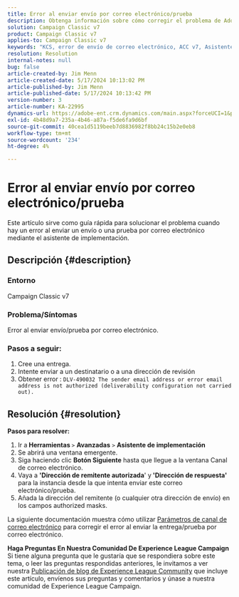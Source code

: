 ```yaml
---
title: Error al enviar envío por correo electrónico/prueba
description: Obtenga información sobre cómo corregir el problema de Adobe Campaign Classic en el que hay un error al enviar una entrega por correo electrónico/prueba mediante el asistente de implementación.
solution: Campaign Classic v7
product: Campaign Classic v7
applies-to: Campaign Classic v7
keywords: "KCS, error de envío de correo electrónico, ACC v7, Asistente de implementación"
resolution: Resolution
internal-notes: null
bug: false
article-created-by: Jim Menn
article-created-date: 5/17/2024 10:13:02 PM
article-published-by: Jim Menn
article-published-date: 5/17/2024 10:13:42 PM
version-number: 3
article-number: KA-22995
dynamics-url: https://adobe-ent.crm.dynamics.com/main.aspx?forceUCI=1&pagetype=entityrecord&etn=knowledgearticle&id=b437469d-9a14-ef11-9f8a-6045bd006268
exl-id: 4b48d9a7-235a-4b46-a87a-f5de6fa9d6bf
source-git-commit: 40cea1d5119beeb7d8836982f8bb24c15b2e0eb8
workflow-type: tm+mt
source-wordcount: '234'
ht-degree: 4%

---
```


# Error al enviar envío por correo electrónico/prueba


Este artículo sirve como guía rápida para solucionar el problema cuando hay un error al enviar un envío o una prueba por correo electrónico mediante el asistente de implementación.

## Descripción {#description}


### <b>Entorno</b>

Campaign Classic v7



### <b>Problema/Síntomas</b>

Error al enviar envío/prueba por correo electrónico.

### <b>Pasos a seguir:</b>

1. Cree una entrega.
2. Intente enviar a un destinatario o a una dirección de revisión
3. Obtener error : `DLV-490032 The sender email address or error email address is not authorized (deliverability configuration not carried out).`



## Resolución {#resolution}

<b>Pasos para resolver:</b>
1. Ir a<b> Herramientas </b>`>`  <b>Avanzadas</b> `>`  <b>Asistente de implementación</b>
2. Se abrirá una ventana emergente.
3. Siga haciendo clic <b>Botón Siguiente</b> hasta que llegue a la ventana Canal de correo electrónico.
4. Vaya a <b>&#39;Dirección de remitente autorizada</b>&#39; y<b> &#39;Dirección de respuesta&#39; </b>para la instancia desde la que intenta enviar este correo electrónico/prueba.
5. Añada la dirección del remitente (o cualquier otra dirección de envío) en los campos authorized masks.




La siguiente documentación muestra cómo utilizar [Parámetros de canal de correo electrónico](https://experienceleague.adobe.com/docs/campaign-classic/using/installing-campaign-classic/initial-configuration/deploying-an-instance.html#email-channel-parameters) para corregir el error al enviar la entrega/prueba por correo electrónico.


<b>Haga Preguntas En Nuestra Comunidad De Experience League Campaign</b>
Si tiene alguna pregunta que le gustaría que se respondiera sobre este tema, o leer las preguntas respondidas anteriores, le invitamos a ver nuestra [Publicación de blog de Experience League Community](https://experienceleaguecommunities.adobe.com/t5/adobe-campaign-classic-blogs/introducing-top-kcs-articles-curated-for-your-troubleshooting/bc-p/672426#M132 "Seguir vínculo") que incluye este artículo, envíenos sus preguntas y comentarios y únase a nuestra comunidad de Experience League Campaign.
